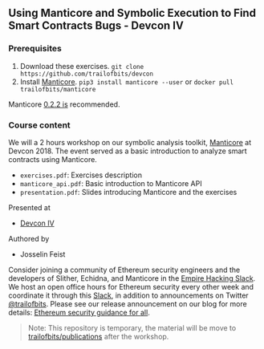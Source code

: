 ## Using Manticore and Symbolic Execution to Find Smart Contracts Bugs - Devcon IV


### Prerequisites
1. Download these exercises. `git clone https://github.com/trailofbits/devcon`
2. Install [Manticore](https://github.com/trailofbits/manticore). `pip3 install manticore --user` or `docker pull trailofbits/manticore`

Manticore [0.2.2 is](https://github.com/trailofbits/manticore/releases/tag/0.2.2) recommended.

### Course content

We will a 2 hours workshop on our symbolic analysis toolkit, [Manticore](https://github.com/trailofbits/manticore) at Devcon 2018. The event served as a basic introduction to analyze smart contracts using Manticore. 

* `exercises.pdf`: Exercises description
* `manticore_api.pdf`: Basic introduction to Manticore API
* `presentation.pdf`: Slides introducing Manticore and the exercises

Presented at
 * [Devcon IV](https://devcon4.ethereum.org/)

Authored by
 * Josselin Feist

Consider joining a community of Ethereum security engineers and the developers of Slither, Echidna, and Manticore in the [Empire Hacking Slack](https://empireslacking.herokuapp.com). We host an open office hours for Ethereum security every other week and coordinate it through this [Slack](https://empireslacking.herokuapp.com), in addition to announcements on Twitter [@trailofbits](https://twitter.com/trailofbits). Please see our release announcement on our blog for more details: [Ethereum security guidance for all](https://blog.trailofbits.com/2018/10/04/ethereum-security-guidance-for-all/).

> Note: This repository is temporary, the material will be move to [trailofbits/publications](https://github.com/trailofbits/publications) after the workshop.
